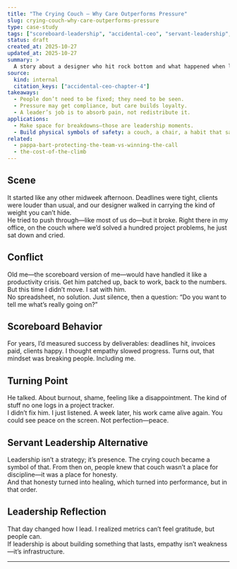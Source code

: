 ```yaml
---
title: "The Crying Couch — Why Care Outperforms Pressure"
slug: crying-couch-why-care-outperforms-pressure
type: case-study
tags: ["scoreboard-leadership", "accidental-ceo", "servant-leadership", "culture", "story"]
status: draft
created_at: 2025-10-27
updated_at: 2025-10-27
summary: >
  A story about a designer who hit rock bottom and what happened when leadership chose empathy over performance metrics. It’s the moment that proved that real productivity starts with human trust, not pressure.
source:
  kind: internal
  citation_keys: ["accidental-ceo-chapter-4"]
takeaways:
  - People don’t need to be fixed; they need to be seen.
  - Pressure may get compliance, but care builds loyalty.
  - A leader’s job is to absorb pain, not redistribute it.
applications:
  - Make space for breakdowns—those are leadership moments.
  - Build physical symbols of safety: a couch, a chair, a habit that says, “you can stop here.”
related:
  - pappa-bart-protecting-the-team-vs-winning-the-call
  - the-cost-of-the-climb
---
```


## Scene
It started like any other midweek afternoon. Deadlines were tight, clients were louder than usual, and our designer walked in carrying the kind of weight you can’t hide.  
He tried to push through—like most of us do—but it broke. Right there in my office, on the couch where we’d solved a hundred project problems, he just sat down and cried.

## Conflict
Old me—the scoreboard version of me—would have handled it like a productivity crisis. Get him patched up, back to work, back to the numbers. But this time I didn’t move. I sat with him.  
No spreadsheet, no solution. Just silence, then a question: “Do you want to tell me what’s really going on?”

## Scoreboard Behavior
For years, I’d measured success by deliverables: deadlines hit, invoices paid, clients happy. I thought empathy slowed progress. Turns out, that mindset was breaking people. Including me.

## Turning Point
He talked. About burnout, shame, feeling like a disappointment. The kind of stuff no one logs in a project tracker.  
I didn’t fix him. I just listened. A week later, his work came alive again. You could see peace on the screen. Not perfection—peace.

## Servant Leadership Alternative
Leadership isn’t a strategy; it’s presence. The crying couch became a symbol of that. From then on, people knew that couch wasn’t a place for discipline—it was a place for honesty.  
And that honesty turned into healing, which turned into performance, but in that order.

## Leadership Reflection
That day changed how I lead. I realized metrics can’t feel gratitude, but people can.  
If leadership is about building something that lasts, empathy isn’t weakness—it’s infrastructure.

---

